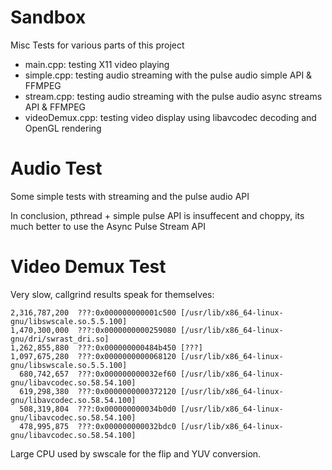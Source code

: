 # Sandbox

Misc Tests for various parts of this project
* main.cpp: testing X11 video playing
* simple.cpp: testing audio streaming with the pulse audio simple API & FFMPEG
* stream.cpp: testing audio streaming with the pulse audio async streams API & FFMPEG
* videoDemux.cpp: testing video display using libavcodec decoding and OpenGL rendering

# Audio Test

Some simple tests with streaming and the pulse audio API

In conclusion, pthread + simple pulse API is insuffecent and choppy, its much better to use the Async Pulse Stream API

# Video Demux Test

Very slow, callgrind results speak for themselves:
```
2,316,787,200  ???:0x000000000001c500 [/usr/lib/x86_64-linux-gnu/libswscale.so.5.5.100]
1,470,300,000  ???:0x0000000000259080 [/usr/lib/x86_64-linux-gnu/dri/swrast_dri.so]
1,262,855,880  ???:0x000000000484b450 [???]
1,097,675,280  ???:0x0000000000068120 [/usr/lib/x86_64-linux-gnu/libswscale.so.5.5.100]
  680,742,657  ???:0x000000000032ef60 [/usr/lib/x86_64-linux-gnu/libavcodec.so.58.54.100]
  619,298,380  ???:0x0000000000372120 [/usr/lib/x86_64-linux-gnu/libavcodec.so.58.54.100]
  508,319,804  ???:0x000000000034b0d0 [/usr/lib/x86_64-linux-gnu/libavcodec.so.58.54.100]
  478,995,875  ???:0x000000000032bdc0 [/usr/lib/x86_64-linux-gnu/libavcodec.so.58.54.100]
```
Large CPU used by swscale for the flip and YUV conversion.

